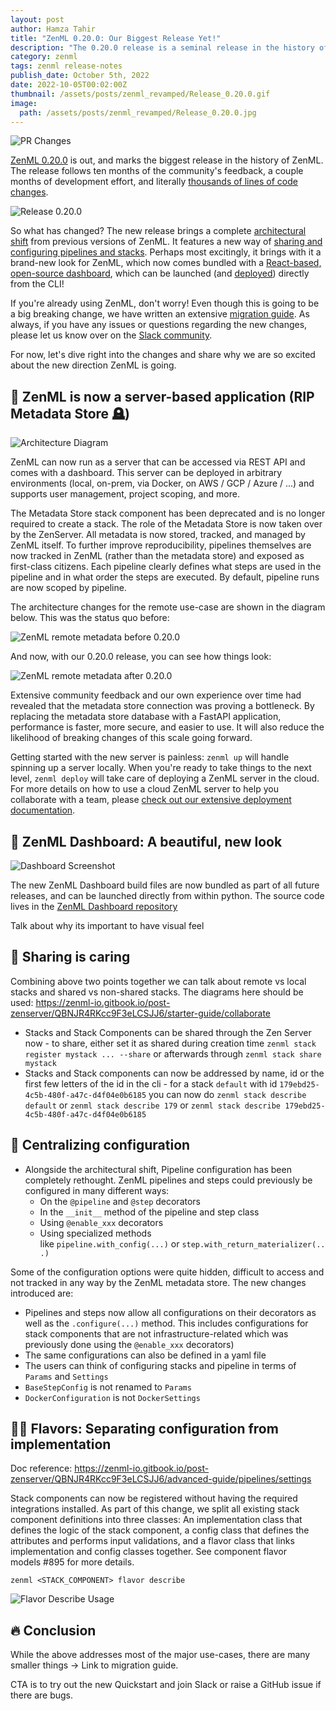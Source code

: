 ```yaml
---
layout: post
author: Hamza Tahir
title: "ZenML 0.20.0: Our Biggest Release Yet!"
description: "The 0.20.0 release is a seminal release in the history of ZenML. Following ten months of continuous feedback and iteration, we bring you a whole new architecture and redesign of ZenML - and a new dashboard to boot! Collaboration among teams has also been taken to a new level in the new version."
category: zenml
tags: zenml release-notes
publish_date: October 5th, 2022
date: 2022-10-05T00:02:00Z
thumbnail: /assets/posts/zenml_revamped/Release_0.20.0.gif
image:
  path: /assets/posts/zenml_revamped/Release_0.20.0.jpg
---
```


![PR Changes](/assets/posts/zenml_revamped/pr_changes.png)

[ZenML 0.20.0](https://github.com/zenml-io/zenml/releases/tag/0.20.0) is out, and marks the biggest release in the history of ZenML. The release follows ten months of the community's feedback, a couple months of development effort, and literally [thousands of lines of code changes](https://github.com/zenml-io/zenml/pull/879).

![Release 0.20.0](/assets/posts/zenml_revamped/Release_0.20.0.gif)

So what has changed? The new release brings a complete [architectural shift](https://docs.zenml.io/getting-started/core-concepts) from previous versions of ZenML. It features a new way of [sharing and configuring pipelines and stacks](https://docs.zenml.io/advanced-guide/pipelines/settings). Perhaps most excitingly, it brings with it a brand-new look for ZenML, which now comes bundled with a [React-based, open-source dashboard](https://github.com/zenml-io/zenml-dashboard), which can be launched (and [deployed](https://docs.zenml.io/getting-started/deploying-zenml)) directly from the CLI!

If you're already using ZenML, don't worry! Even though this is going to be a big breaking change, we have written an extensive [migration guide](https://docs.zenml.io/guidelines/migration-zero-twenty). As always, if you have any issues or questions regarding the new changes, please let us know over on the [Slack community](https://zenml.io/slack-invite).

For now, let's dive right into the changes and share why we are so excited about the new direction ZenML is going.

## 🤖 ZenML is now a server-based application (RIP Metadata Store 🪦)

![Architecture Diagram](/assets/posts/zenml_revamped/architecture_diagram.png)

ZenML can now run as a server that can be accessed via REST API and comes with a dashboard. This server can be deployed in arbitrary environments (local, on-prem, via Docker, on AWS / GCP / Azure / ...) and supports user management, project scoping, and more.

The Metadata Store stack component has been deprecated and is no longer required to create a stack. The role of the Metadata Store is now taken over by the ZenServer. All metadata is now stored, tracked, and managed by ZenML itself. To further improve reproducibility, pipelines themselves are now tracked in ZenML (rather than the metadata store) and exposed as first-class citizens. Each pipeline clearly defines what steps are used in the pipeline and in what order the steps are executed. By default, pipeline runs are now scoped by pipeline.

The architecture changes for the remote use-case are shown in the diagram below. This was the status quo before:

![ZenML remote metadata before 0.20.0](/assets/posts/zenml_revamped/remote-metadata-pre-0.20.png)

And now, with our 0.20.0 release, you can see how things look:

![ZenML remote metadata after 0.20.0](/assets/posts/zenml_revamped/remote-metadata-post-0.20.png)

Extensive community feedback and our own experience over time had revealed that the metadata store connection was proving a bottleneck. By replacing the metadata store database with a FastAPI application, performance is faster, more secure, and easier to use. It will also reduce the likelihood of breaking changes of this scale going forward. 

Getting started with the new server is painless: `zenml up` will handle spinning up a server locally. When you're ready to take things to the next level, `zenml deploy` will take care of deploying a ZenML server in the cloud. For more details on how to use a cloud ZenML server to help you collaborate with a team, please [check out our extensive deployment documentation](https://docs.zenml.io/getting-started/deploying-zenml).

## 🎠 ZenML Dashboard: A beautiful, new look

![Dashboard Screenshot](/assets/posts/zenml_revamped/pipelines_dashboard.png)

The new ZenML Dashboard build files are now bundled as part of all future releases, and can be launched directly from within python. The source code lives in the [ZenML Dashboard repository](https://github.com/zenml-io/zenml-dashboard)

Talk about why its important to have visual feel

## 🥰 Sharing is caring

Combining above two points together we can talk about remote vs local stacks and shared vs non-shared stacks. The diagrams here should be used: https://zenml-io.gitbook.io/post-zenserver/QBNJR4RKcc9F3eLCSJJ6/starter-guide/collaborate

- Stacks and Stack Components can be shared through the Zen Server now - to share, either set it as shared during creation time `zenml stack register mystack ... --share`  or afterwards through `zenml stack share mystack`
- Stacks and Stack components can now be addressed by name, id or the first few letters of the id in the cli - for a stack `default` with id `179ebd25-4c5b-480f-a47c-d4f04e0b6185`  you can now do `zenml stack describe default` or `zenml stack describe 179` or `zenml stack describe 179ebd25-4c5b-480f-a47c-d4f04e0b6185`

## 🎊 Centralizing configuration

- Alongside the architectural shift, Pipeline configuration has been completely rethought. ZenML pipelines and steps could previously be configured in many different ways:
    - On the `@pipeline` and `@step` decorators
    - In the `__init__` method of the pipeline and step class
    - Using `@enable_xxx` decorators
    - Using specialized methods like `pipeline.with_config(...)` or `step.with_return_materializer(...)`

Some of the configuration options were quite hidden, difficult to access and not tracked in any way by the ZenML metadata store. The new changes introduced are:

- Pipelines and steps now allow all configurations on their decorators as well as the `.configure(...)` method. This includes configurations for stack components that are not infrastructure-related which was previously done using the `@enable_xxx` decorators)
- The same configurations can also be defined in a yaml file
- The users can think of configuring stacks and pipeline in terms of `Params` and `Settings`
- `BaseStepConfig` is not renamed to `Params`
- `DockerConfiguration` is not `DockerSettings`

## 👨‍🍳 Flavors: Separating configuration from implementation

Doc reference: https://zenml-io.gitbook.io/post-zenserver/QBNJR4RKcc9F3eLCSJJ6/advanced-guide/pipelines/settings

Stack components can now be registered without having the required integrations installed. As part of this change, we split all existing stack component definitions into three classes: An implementation class that defines the logic of the stack component, a config class that defines the attributes and performs input validations, and a flavor class that links implementation and config classes together. See component flavor models #895 for more details.

```
zenml <STACK_COMPONENT> flavor describe
```

![Flavor Describe Usage](/assets/posts/zenml_revamped/flavor_describe.png)


## 🔥 Conclusion 

While the above addresses most of the major use-cases, there are many smaller things -> Link to migration guide.

CTA is to try out the new Quickstart and join Slack or raise a GitHub issue if
there are bugs.
